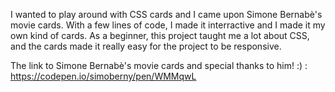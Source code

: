 I wanted to play around with CSS cards and I came upon Simone Bernabè's movie cards. With a few lines of code, I made it interractive and I made it my own kind of cards. As a beginner, this project taught me a lot about CSS, and the cards made it really easy for the project to be responsive.

The link to Simone Bernabè's movie cards and special thanks to him! :) : https://codepen.io/simoberny/pen/WMMqwL
